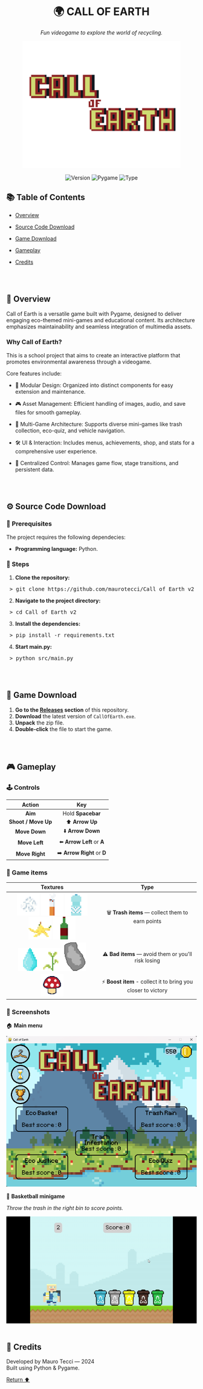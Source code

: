<h1 align="center">🌍 CALL OF EARTH</h1>

<p align="center">
  <em>Fun videogame to explore the world of recycling.</em>
</p>

<p align="center">
  <img src="images/menu/titolo_menu.png" 
       alt="Call of Earth Logo" 
       width="420">
</p>

<p align="center">
  <img src="https://img.shields.io/github/v/release/maurotecci/Call_of_Earth_v2" alt="Version">
  <img src="https://img.shields.io/badge/Pygame-2.5.0-green.svg" alt="Pygame">
  <img src="https://img.shields.io/badge/Type-School%20Project-blueviolet.svg" alt="Type">
</p>

## 📚 Table of Contents

- [Overview](#-overview)
  
- [Source Code Download](#️-source-code-download)
  
- [Game Download](#-game-download)
  
- [Gameplay](#-gameplay)
  
- [Credits](#-credits)
<br>
<br>

## 🧩 Overview

Call of Earth is a versatile game built with Pygame, designed to deliver engaging eco-themed mini-games and educational content.
Its architecture emphasizes maintainability and seamless integration of multimedia assets.

### Why Call of Earth?

This is a school project that aims to create an interactive platform that promotes environmental awareness through a videogame.

Core features include:

- 🌱 Modular Design: Organized into distinct components for easy extension and maintenance.

- 🎮 Asset Management: Efficient handling of images, audio, and save files for smooth gameplay.

- 🚀 Multi-Game Architecture: Supports diverse mini-games like trash collection, eco-quiz, and vehicle navigation.

- 🛠️ UI & Interaction: Includes menus, achievements, shop, and stats for a comprehensive user experience.

- 🔁 Centralized Control: Manages game flow, stage transitions, and persistent data.
<br>
<br>

## ⚙️ Source Code Download
### 🧩 Prerequisites 
The project requires the following dependecies:

- **Programming language:** Python.
  
### 📖 Steps
1. **Clone the repository:**
<pre> > git clone https://github.com/maurotecci/Call_of_Earth_v2 </pre>

2. **Navigate to the project directory:**
<pre> > cd Call_of_Earth_v2 </pre>

3. **Install the dependencies:**
<pre> > pip install -r requirements.txt </pre>

4. **Start main.py:**
<pre> > python src/main.py </pre>
<br>
<br>

## 💾 Game Download
1. **Go to the [Releases](../../releases) section** of this repository.
2. **Download** the latest version of `CallOfEarth.exe`.
3. **Unpack** the zip file.
4. **Double-click** the file to start the game. 
<br>
<br>

## 🎮 Gameplay
### 🕹️ Controls

| Action                     | Key                         |
|:--------------------------:|:---------------------------:|
| **Aim**                    | Hold **Spacebar**           |
| **Shoot / Move Up**        | ⬆️ **Arrow Up**             |
| **Move Down**              | ⬇️ **Arrow Down**           |
| **Move Left**              | ⬅️ **Arrow Left** or **A**  |
| **Move Right**             | ➡️ **Arrow Right** or **D** |

### 🧰 Game items

| **Textures**             | **Type**                  |
|:--------------------------:|:---------------------------:|
| ![Paper](images/livello/rifiuti/cattivi/0.png) ![Cigarette](images/livello/rifiuti/cattivi/1.png) ![Plastic bottle](images/livello/rifiuti/cattivi/2.png) ![Banana peel](images/livello/rifiuti/cattivi/3.png) ![Glass bottle](images/livello/rifiuti/cattivi/4.png) | 🗑️ **Trash items** — collect them to earn points |
| ![Water drop](images/livello/rifiuti/buoni/0.png)![Plant](images/livello/rifiuti/buoni/1.png)![Rock](images/livello/ostacoli/0.png) | ⚠️ **Bad items** — avoid them or you'll risk losing |
| ![Mushroom](images/livello/rifiuti/super/0.png) | ⚡ **Boost item** - collect it to bring you closer to victory |

### 📸 Screenshots
🏠 **Main menu**

![Game menu](images/screenshots/game_menu.png) 

🏀 **Basketball minigame**
<p><em>Throw the trash in the right bin to score points.</em></p>

![Game Example](images/screenshots/game_demo.gif)
<br>
<br>

## 🙌 Credits
Developed by Mauro Tecci — 2024  
Built using Python & Pygame.

[Return ⬆️](#-call-of-earth)






